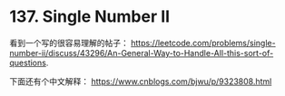# 137. Single Number II
看到一个写的很容易理解的帖子： https://leetcode.com/problems/single-number-ii/discuss/43296/An-General-Way-to-Handle-All-this-sort-of-questions.

下面还有个中文解释： https://www.cnblogs.com/bjwu/p/9323808.html

